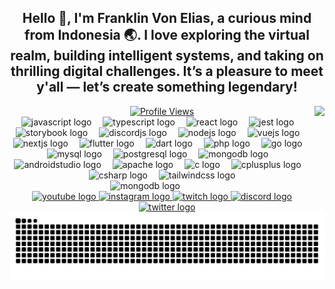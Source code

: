 <h2 align="center">
  Hello 👋, I'm <strong>Franklin Von Elias</strong>, a curious mind from Indonesia 🌏.  
  I love exploring the virtual realm, building intelligent systems, and taking on thrilling digital challenges.  
  It’s a pleasure to meet y'all — let’s create something legendary!
</h2>

<img align="right" height="150" src="https://media1.tenor.com/m/25hLg0nyQlUAAAAd/tying-the.gif"  />

<div align="center">
  <a href="https://saweria.co/rein122" target="_blank">
    <img src="https://komarev.com/ghpvc/?username=OnlyRein" alt="Profile Views" />
  </a>
 </div>


<div align="center">
  <img src="https://cdn.jsdelivr.net/gh/devicons/devicon/icons/javascript/javascript-original.svg" height="31" alt="javascript logo"  />
  <img width="10" />
  <img src="https://cdn.jsdelivr.net/gh/devicons/devicon/icons/typescript/typescript-original.svg" height="31" alt="typescript logo"  />
  <img width="10" />
  <img src="https://cdn.jsdelivr.net/gh/devicons/devicon/icons/react/react-original.svg" height="31" alt="react logo"  />
  <img width="10" />
  <img src="https://cdn.jsdelivr.net/gh/devicons/devicon/icons/jest/jest-plain.svg" height="31" alt="jest logo"  />
  <img width="10" />
  <img src="https://cdn.jsdelivr.net/gh/devicons/devicon/icons/storybook/storybook-original.svg" height="31" alt="storybook logo"  />
  <img width="10" />
  <img src="https://cdn.jsdelivr.net/gh/devicons/devicon/icons/discordjs/discordjs-original.svg" height="31" alt="discordjs logo"  />
  <img width="10" />
  <img src="https://cdn.jsdelivr.net/gh/devicons/devicon/icons/nodejs/nodejs-original.svg" height="31" alt="nodejs logo"  />
  <img width="10" />
  <img src="https://cdn.jsdelivr.net/gh/devicons/devicon/icons/vuejs/vuejs-original.svg" height="31" alt="vuejs logo"  />
  <img width="10" />
  <img src="https://cdn.jsdelivr.net/gh/devicons/devicon/icons/nextjs/nextjs-original.svg" height="31" alt="nextjs logo"  />
  <img width="10" />
  <img src="https://cdn.jsdelivr.net/gh/devicons/devicon/icons/flutter/flutter-original.svg" height="31" alt="flutter logo"  />
  <img width="10" />
  <img src="https://cdn.jsdelivr.net/gh/devicons/devicon/icons/dart/dart-original.svg" height="31" alt="dart logo"  />
  <img width="10" />
  <img src="https://cdn.jsdelivr.net/gh/devicons/devicon/icons/php/php-original.svg" height="31" alt="php logo"  />
  <img width="10" />
  <img src="https://cdn.simpleicons.org/go/00ADD8" height="31" alt="go logo"  />
  <img width="10" />
  <img src="https://cdn.simpleicons.org/mysql/4479A1" height="31" alt="mysql logo"  />
  <img width="10" />
  <img src="https://cdn.simpleicons.org/postgresql/4169E1" height="31" alt="postgresql logo"  />
  <img width="10" />
  <img src="https://skillicons.dev/icons?i=mongodb" height="31" alt="mongodb logo"  />
  <img width="10" />
  <img src="https://cdn.simpleicons.org/androidstudio/3DDC84" height="31" alt="androidstudio logo"  />
  <img width="10" />
  <img src="https://cdn.simpleicons.org/apache/D22128" height="31" alt="apache logo"  />
  <img width="10" />
  <img src="https://cdn.simpleicons.org/c/A8B9CC" height="31" alt="c logo"  />
  <img width="10" />
  <img src="https://cdn.simpleicons.org/c++/00599C" height="31" alt="cplusplus logo"  />
  <img width="10" />
  <img src="https://skillicons.dev/icons?i=cs" height="31" alt="csharp logo"  />
  <img width="10" />
  <img src="https://cdn.simpleicons.org/tailwindcss/06B6D4" height="31" alt="tailwindcss logo"  />
</div>
<div align="center">
  
  <img src="https://discord.c99.nl/widget/theme-3/1049584848634912768.png" height="31" alt="mongodb logo" href="https://discord.com/users/1049584848634912768" />
  <img width="50" />
  </div>

<div align="center">
  <a href="https://www.youtube.com/@Fayreinn" target="_blank">
    <img src="https://img.shields.io/static/v1?message=Youtube&logo=youtube&label=&color=FF0000&logoColor=white&labelColor=&style=for-the-badge" height="20" alt="youtube logo"  />
  </a>
  <a href="https://www.instagram.com/irvnfrlh/" target="_blank">
    <img src="https://img.shields.io/static/v1?message=Instagram&logo=instagram&label=&color=E4405F&logoColor=white&labelColor=&style=for-the-badge" height="20" alt="instagram logo"  />
  </a>
  <a href="https://www.twitch.tv/rein4e_" target="_blank">
    <img src="https://img.shields.io/static/v1?message=Twitch&logo=twitch&label=&color=9146FF&logoColor=white&labelColor=&style=for-the-badge" height="20" alt="twitch logo"  />
  </a>
  <a href="https://discordapp.com/users/1049584848634912768" target="_blank">
    <img src="https://img.shields.io/static/v1?message=Discord&logo=discord&label=&color=7289DA&logoColor=white&labelColor=&style=for-the-badge" height="20" alt="discord logo"  />
  </a>
  <a href="https://x.com/xRein4E" target="_blank">
    <img src="https://img.shields.io/static/v1?message=Twitter&logo=twitter&label=&color=1DA1F2&logoColor=white&labelColor=&style=for-the-badge" height="20" alt="twitter logo"  />
  </a>
</div>

<div align="center">
<img src="https://github.com/IrhanRen/IrhanRen/blob/output/github-contribution-grid-snake-dark.svg"  />
</div>

